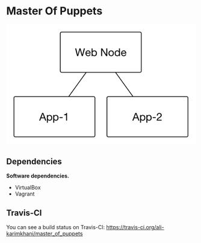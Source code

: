 # Master Of Puppets

![alt tag](diag.png)

## Dependencies

**Software dependencies.**

* VirtualBox
* Vagrant



## Travis-CI

You can see a build status on Travis-CI: https://travis-ci.org/ali-karimkhani/master_of_puppets
